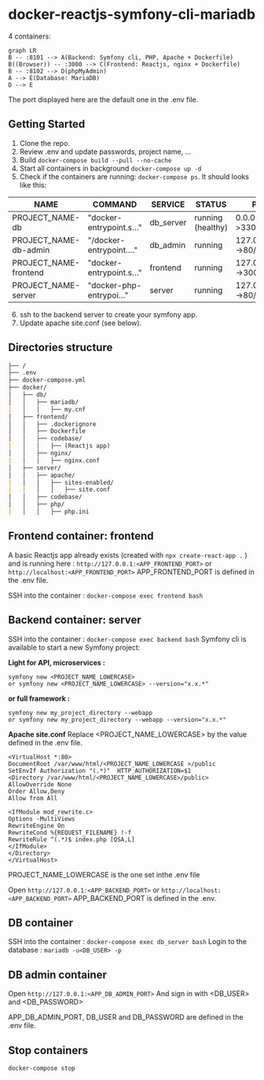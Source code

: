 # docker-reactjs-symfony-cli-mariadb

4 containers:
```mermaid
graph LR
B -- :8101 --> A(Backend: Symfony cli, PHP, Apache + Dockerfile)  
B((Browser)) -- :3000 --> C(Frontend: Reactjs, nginx + Dockerfile)
B -- :8102 --> D(phpMyAdmin)
A --> E(Database: MariaDB)
D --> E

```
The port displayed here are the default one in the .env file. 

## Getting Started

 1. Clone the repo.
 2. Review .env and update passwords, project name, ...
 3. Build  `docker-compose build --pull --no-cache`
 4. Start all containers in background `docker-compose up -d`
 5. Check if the containers are running: `docker-compose ps`. It should looks like this:

|NAME             |COMMAND   |SERVICE  | STATUS | PORTS|
|-----------------|----------|---------|--------|------|
|PROJECT_NAME-db|"docker-entrypoint.s…" |db_server | running (healthy) | 0.0.0.0:33017->3306/tcp|
|PROJECT_NAME-db-admin |"/docker-entrypoint.…" |db_admin | running | 127.0.0.1:8102->80/tcp|
|PROJECT_NAME-frontend |"docker-entrypoint.s…"|frontend| running | 127.0.0.1:3000->3000/tcp |
|PROJECT_NAME-server |"docker-php-entrypoi…"|server| running | 127.0.0.1:8101->80/tcp |


 6. ssh to the backend server to create your symfony app.
 7. Update apache site.conf (see below).
 
## Directories structure
```markdown
├── /
├── .env
├── docker-compose.yml
├── docker/
│   ├── db/
│   │   ├── mariadb/
|   │   │   ├── my.cnf
│   ├── frontend/
│   │   ├── .dockerignore
│   │   ├── Dockerfile
│   │   ├── codebase/
|   │   │   ├── (Reactjs app)
│   │   ├── nginx/
|   │   │   ├── nginx.conf
│   ├── server/
│   │   ├── apache/
|   │   │   ├── sites-enabled/
|   |   │   │   ├── site.conf
│   │   ├── codebase/
│   │   ├── php/
|   │   │   ├── php.ini
```

## Frontend container: frontend

A basic Reactjs app already exists (created with ```
npx create-react-app .
``` ) and is running here :  `http://127.0.0.1:<APP_FRONTEND_PORT>` or `http://localhost:<APP_FRONTEND_PORT>`
APP_FRONTEND_PORT is defined in the .env file.

SSH into the container : `docker-compose exec frontend bash` 

## Backend container: server

SSH into the container : `docker-compose exec backend bash` 
Symfony cli is available to start a new Symfony project:

**Light  for API, microservices :**

   ```
symfony new <PROJECT_NAME_LOWERCASE>
or symfony new <PROJECT_NAME_LOWERCASE> --version="x.x.*"
```

**or full framework :**   
   ```
symfony new my_project_directory --webapp
or symfony new my_project_directory --webapp --version="x.x.*"
```

**Apache site.conf**
Replace <PROJECT_NAME_LOWERCASE> by the value defined in the .env file.
```
<VirtualHost *:80>
DocumentRoot /var/www/html/<PROJECT_NAME_LOWERCASE >/public
SetEnvIf Authorization "(.*)"  HTTP_AUTHORIZATION=$1
<Directory /var/www/html/<PROJECT_NAME_LOWERCASE>/public>
AllowOverride None
Order Allow,Deny
Allow from All

<IfModule mod_rewrite.c>
Options -MultiViews
RewriteEngine On
RewriteCond %{REQUEST_FILENAME} !-f
RewriteRule ^(.*)$ index.php [QSA,L]
</IfModule>
</Directory>
</VirtualHost>
```
PROJECT_NAME_LOWERCASE is the one set inthe  .env file 

Open  `http://127.0.0.1:<APP_BACKEND_PORT>` or `http://localhost:<APP_BACKEND_PORT>`
APP_BACKEND_PORT is defined in the .env.


## DB container
SSH into the container : `docker-compose exec db_server bash`
Login to the database : `mariadb -u<DB_USER> -p`


## DB admin container

Open `http://127.0.0.1:<APP_DB_ADMIN_PORT>`
And sign in with <DB_USER> and <DB_PASSWORD>

APP_DB_ADMIN_PORT, DB_USER and DB_PASSWORD are defined in the .env file.

## Stop containers

    docker-compose stop
